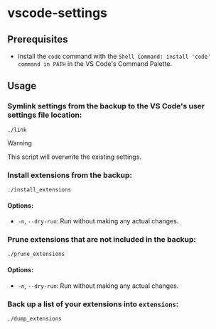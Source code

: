# vscode-settings

## Prerequisites

- Install the `code` command with the `Shell Command: install 'code' command in PATH` in the VS Code's Command Palette.

## Usage

### Symlink settings from the backup to the VS Code's user settings file location:

```shell
./link
```

> [!WARNING]
> This script will overwrite the existing settings.

### Install extensions from the backup:

```shell
./install_extensions
```

#### Options:

- `-n`, `--dry-run`: Run without making any actual changes.

### Prune extensions that are not included in the backup:

```shell
./prune_extensions
```

#### Options:

- `-n`, `--dry-run`: Run without making any actual changes.

### Back up a list of your extensions into `extensions`:

```shell
./dump_extensions
```
